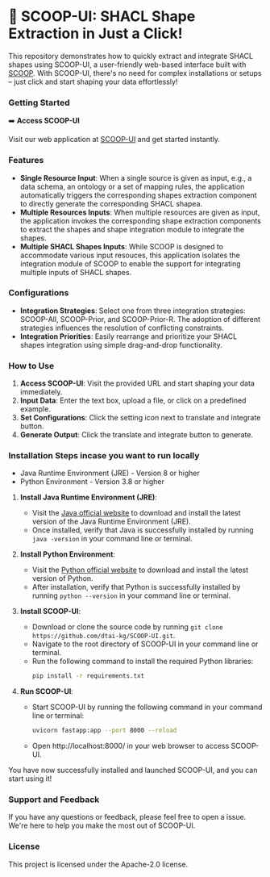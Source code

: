 # 🚀 SCOOP-UI: SHACL Shape Extraction in Just a Click!

This repository demonstrates how to quickly extract and integrate SHACL shapes using SCOOP-UI, a user-friendly web-based interface built with [SCOOP](https://github.com/dtai-kg/SCOOP). With SCOOP-UI, there's no need for complex installations or setups – just click and start shaping your data effortlessly!

### Getting Started

➡️ **Access SCOOP-UI**

Visit our web application at [SCOOP-UI](#) and get started instantly.

### Features

- **Single Resource Input**: When a single source is given as input, e.g., a data schema, an ontology or a set of mapping rules, the application automatically triggers the corresponding shapes extraction component to directly generate the corresponding SHACL shapea.
- **Multiple Resources Inputs**: When multiple resources are given as input, the application invokes the corresponding shape extraction components to extract the shapes and shape integration module to integrate the shapes.
- **Multiple SHACL Shapes Inputs**: While SCOOP is designed to accommodate various input resouces, this application isolates the integration module of SCOOP to enable the support for integrating multiple inputs of SHACL shapes.

### Configurations

- **Integration Strategies**: Select one from three integration strategies: SCOOP-All, SCOOP-Prior, and SCOOP-Prior-R. The adoption of different strategies influences the resolution of conflicting constraints.
- **Integration Priorities**: Easily rearrange and prioritize your SHACL shapes integration using simple drag-and-drop functionality.

### How to Use

1. **Access SCOOP-UI**: Visit the provided URL and start shaping your data immediately.
2. **Input Data**: Enter the text box, upload a file, or click on a predefined example.
3. **Set Configurations**: Click the setting icon next to translate and integrate button. 
4. **Generate Output**: Click the translate and integrate button to generate. 

### Installation Steps incase you want to run locally

- Java Runtime Environment (JRE) - Version 8 or higher
- Python Environment - Version 3.8 or higher

1. **Install Java Runtime Environment (JRE)**:
   - Visit the [Java official website](https://www.java.com/) to download and install the latest version of the Java Runtime Environment (JRE).
   - Once installed, verify that Java is successfully installed by running `java -version` in your command line or terminal.

2. **Install Python Environment**:
   - Visit the [Python official website](https://www.python.org/) to download and install the latest version of Python.
   - After installation, verify that Python is successfully installed by running `python --version` in your command line or terminal.

3. **Install SCOOP-UI**:
   - Download or clone the source code by running `git clone https://github.com/dtai-kg/SCOOP-UI.git`.
   - Navigate to the root directory of SCOOP-UI in your command line or terminal.
   - Run the following command to install the required Python libraries:
     ```bash
     pip install -r requirements.txt
     ```

4. **Run SCOOP-UI**:
   - Start SCOOP-UI by running the following command in your command line or terminal:
     ```bash
     uvicorn fastapp:app --port 8000 --reload
     ```
   - Open http://localhost:8000/ in your web browser to access SCOOP-UI.

You have now successfully installed and launched SCOOP-UI, and you can start using it!

### Support and Feedback

If you have any questions or feedback, please feel free to open a issue. We're here to help you make the most out of SCOOP-UI.

### License

This project is licensed under the Apache-2.0 license.
